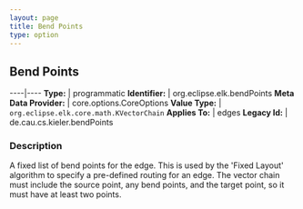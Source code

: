 ```yaml
---
layout: page
title: Bend Points
type: option
---
```

## Bend Points

----|----
**Type:** | programmatic
**Identifier:** | org.eclipse.elk.bendPoints
**Meta Data Provider:** | core.options.CoreOptions
**Value Type:** | `org.eclipse.elk.core.math.KVectorChain`
**Applies To:** | edges
**Legacy Id:** | de.cau.cs.kieler.bendPoints


### Description
A fixed list of bend points for the edge. This is used by the 'Fixed Layout' algorithm to specify a pre-defined routing for an edge. The vector chain must include the source point, any bend points, and the target point, so it must have at least two points.

